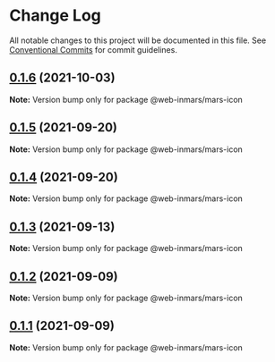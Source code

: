 # Change Log

All notable changes to this project will be documented in this file.
See [Conventional Commits](https://conventionalcommits.org) for commit guidelines.

## [0.1.6](https://github.com/MarsGotta/web-inmars/compare/@web-inmars/mars-icon@0.1.5...@web-inmars/mars-icon@0.1.6) (2021-10-03)

**Note:** Version bump only for package @web-inmars/mars-icon





## [0.1.5](https://github.com/MarsGotta/web-inmars/compare/@web-inmars/mars-icon@0.1.4...@web-inmars/mars-icon@0.1.5) (2021-09-20)

**Note:** Version bump only for package @web-inmars/mars-icon





## [0.1.4](https://github.com/MarsGotta/web-inmars/compare/@web-inmars/mars-icon@0.1.3...@web-inmars/mars-icon@0.1.4) (2021-09-20)

**Note:** Version bump only for package @web-inmars/mars-icon





## [0.1.3](https://github.com/MarsGotta/web-inmars/compare/@web-inmars/mars-icon@0.1.2...@web-inmars/mars-icon@0.1.3) (2021-09-13)

**Note:** Version bump only for package @web-inmars/mars-icon





## [0.1.2](https://github.com/MarsGotta/web-inmars/compare/@web-inmars/mars-icon@0.1.1...@web-inmars/mars-icon@0.1.2) (2021-09-09)

**Note:** Version bump only for package @web-inmars/mars-icon





## [0.1.1](https://github.com/MarsGotta/web-inmars/compare/@web-inmars/mars-icon@0.1.0...@web-inmars/mars-icon@0.1.1) (2021-09-09)

**Note:** Version bump only for package @web-inmars/mars-icon
